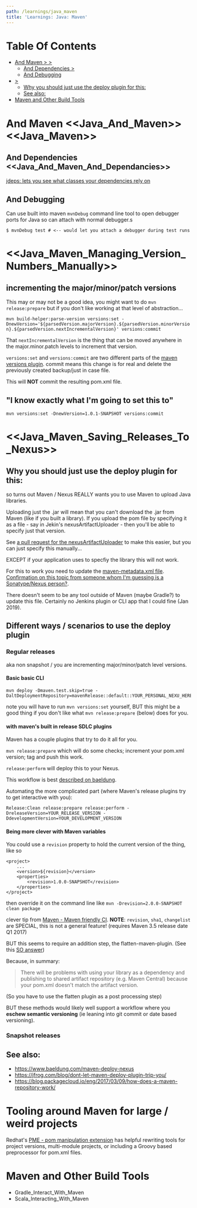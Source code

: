```yaml
---
path: /learnings/java_maven
title: 'Learnings: Java: Maven'
---
```

# Table Of Contents

<!-- toc -->

- [And Maven > >](#and-maven--)
  * [And Dependencies >](#and-dependencies-)
  * [And Debugging](#and-debugging)
- [>](#)
  * [Why you should just use the deploy plugin for this:](#why-you-should-just-use-the-deploy-plugin-for-this)
  * [See also:](#see-also)
- [Maven and Other Build Tools](#maven-and-other-build-tools)

<!-- tocstop -->

# And Maven <<Java_And_Maven>> <<Java_Maven>>

## And Dependencies <<Java_And_Maven_And_Dependancies>>

[jdeps: lets you see what classes your dependencies rely on](http://marxsoftware.blogspot.com/2014/03/jdeps.html)

## And Debugging

Can use built into maven `mvnDebug` command line tool to open debugger ports for Java so can attach with normal debugger.s

    $ mvnDebug test # <-- would let you attach a debugger during test runs

# <<Java_Maven_Managing_Version_Numbers_Manually>>

## incrementing the major/minor/patch versions

This may or may not be a good idea, you might want to do `mvn release:prepare` but if you don't like working at that level of abstraction...

`mvn build-helper:parse-version versions:set -DnewVersion='${parsedVersion.majorVersion}.${parsedVersion.minorVersion}.${parsedVersion.nextIncrementalVersion}' versions:commit`

That `nextIncrementalVersion` is the thing that can be moved anywhere in the major.minor.patch levels to increment that version.

`versions:set` and `versions:commit` are two different parts of the [maven versions plugin](https://www.mojohaus.org/versions-maven-plugin/usage.html). commit means this change is for real and delete the previously created backup/just in case file.

This will **NOT** commit the resulting pom.xml file.

## "I know exactly what I'm going to set this to"

`mvn versions:set -DnewVersion=1.0.1-SNAPSHOT versions:commit`


# <<Java_Maven_Saving_Releases_To_Nexus>>

## Why you should just use the deploy plugin for this:

so turns out Maven / Nexus REALLY wants you to use Maven to upload Java libraries.

Uploading just the .jar will mean that you can't download the .jar from Maven (like if you built a library).
If you upload the pom file by specifying it as a file - say in Jekin's nexusArtifactUploader - then you'll be able to specify just that version.

See [a pull request for the nexusArtifactUploader](https://github.com/jenkinsci/nexus-artifact-uploader-plugin/pull/13) to make this easier, but you can just specify this manually...

EXCEPT if your application uses to specfiy the library this will not work.

For this to work you need to update the [maven-metadata.xml file](http://maven.apache.org/ref/3.2.5/maven-repository-metadata/repository-metadata.html). [Confirmation on this topic from someone whom I'm guessing is a Sonatype/Nexus person?](https://support.sonatype.com/hc/en-us/articles/213465818/comments/203642978).

There doesn't seem to be any tool outside of Maven (maybe Gradle?) to update this file. Certainly no Jenkins plugin or CLI app that I could fine (Jan 2019).

## Different ways / scenarios to use the deploy plugin

### Regular releases

aka non snapshot / you are incrementing major/minor/patch level versions.

#### Basic basic CLI

    mvn deploy -Dmaven.test.skip=true -DaltDeploymentRepository=mavenRelease::default::YOUR_PERSONAL_NEXU_HERE

note you will have to run `mvn versions:set` yourself, BUT this might be a good thing if you don't like what `mvn release:prepare` (below) does for you.

#### with maven's built in release SDLC plugins

Maven has a couple plugins that try to do it all for you.

`mvn release:prepare` which will do some checks; increment your pom.xml version; tag and push this work.

`release:perform` will deploy this to your Nexus.

This workflow is best [described on baeldung](https://www.baeldung.com/maven-release-nexus).

Automating the more complicated part (where Maven's release plugins try to get interactive with you):

    Release:Clean release:prepare release:perform -DreleaseVersion=YOUR_RELEASE_VERSION -DdevelopmentVersion=YOUR_DEVELOPMENT_VERSION

#### Being more clever with Maven variables

You could use a `revision` property to hold the current version of the thing, like so

    <project>
        ...
        <version>${revision}</version>
        <properties>
            <revision>1.0.0-SNAPSHOT</revision>
        </properties>
    </project>

then override it on the command line like `mvn -Drevision=2.0.0-SNAPSHOT clean package`

clever tip from [Maven - Maven friendly CI](https://maven.apache.org/maven-ci-friendly.html). **NOTE**: `revision`, `sha1`, `changelist` are SPECIAL, this is not a general feature! (requires Maven 3.5 release date Q1 2017)

BUT this seems to require an addition step, the flatten-maven-plugin. (See this [SO answer](https://stackoverflow.com/a/60615450))

Because, in summary:

> There will be problems with using your library as a dependency and publishing to shared artifact repository (e.g. Maven Central) because your pom.xml doesn't match the artifact version.

(So you have to use the flatten plugin as a post processing step)

BUT these methods would likely well support a workflow where you **eschew semantic versioning** (ie leaning into git commit or date based versioning).

### Snapshot releases




## See also:

  * https://www.baeldung.com/maven-deploy-nexus
  * https://jfrog.com/blog/dont-let-maven-deploy-plugin-trip-you/
  * https://blog.packagecloud.io/eng/2017/03/09/how-does-a-maven-repository-work/


# Tooling around Maven for large / weird projects

Redhat's [PME - pom manipulation extension](https://release-engineering.github.io/pom-manipulation-ext/) has helpful rewriting tools for project versions, multi-module projects, or including a Groovy based preprocessor for pom.xml files.

# Maven and Other Build Tools

  * Gradle_Interact_With_Maven
  * Scala_Interacting_With_Maven
